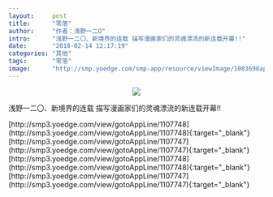 ```yaml
---
layout:     post
title:      "零落"
author:     "作者：浅野一二O"
intro:      "浅野一二〇、新境界的连载 描写漫画家们的灵魂漂流的新连载开幕!!"
date:       "2018-02-14 12:17:19"
categories: "其他"
tags:       "零落"
image:      "http://smp.yoedge.com/smp-app/resource/viewImage/1003698appline.png"
---
```

<div style="text-align: center">
<p><img src="http://smp.yoedge.com/smp-app/resource/viewImage/1003698appline.png"/></p>
</div>
<p class="post-meta">
<span>浅野一二〇、新境界的连载 描写漫画家们的灵魂漂流的新连载开幕!!</span>
</p>
[http://smp3.yoedge.com/view/gotoAppLine/1107748](http://smp3.yoedge.com/view/gotoAppLine/1107748){:target="_blank"}
[http://smp3.yoedge.com/view/gotoAppLine/1107747](http://smp3.yoedge.com/view/gotoAppLine/1107747){:target="_blank"}
[http://smp3.yoedge.com/view/gotoAppLine/1107748](http://smp3.yoedge.com/view/gotoAppLine/1107748){:target="_blank"}
[http://smp3.yoedge.com/view/gotoAppLine/1107747](http://smp3.yoedge.com/view/gotoAppLine/1107747){:target="_blank"}


